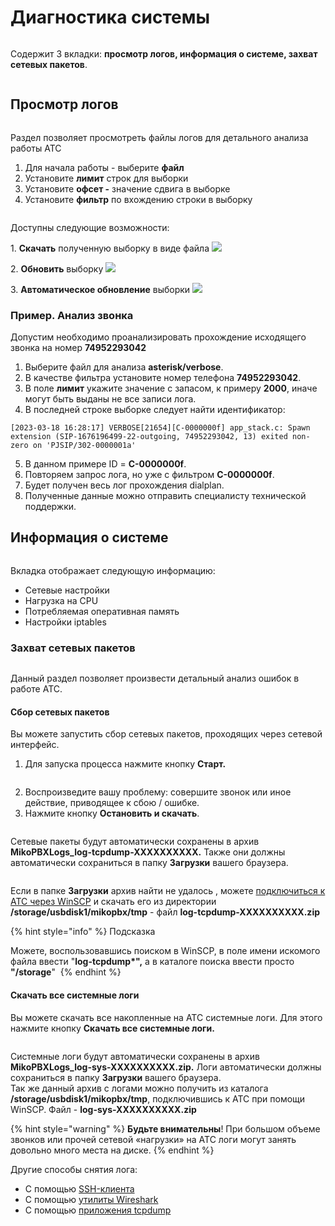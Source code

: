 # Диагностика системы

<figure><img src="../../.gitbook/assets/sistem_logi_0.png" alt=""><figcaption></figcaption></figure>

Содержит 3 вкладки: **просмотр логов, информация о системе, захват сетевых пакетов**.

<figure><img src="../../.gitbook/assets/sistem_logi_1.png" alt=""><figcaption></figcaption></figure>

## Просмотр логов <a href="#prosmotr_logov" id="prosmotr_logov"></a>

<figure><img src="../../.gitbook/assets/sistem_logi_2.png" alt=""><figcaption></figcaption></figure>

Раздел позволяет просмотреть файлы логов для детального анализа работы АТС

1. Для начала работы - выберите **файл**
2. Установите **лимит** строк для выборки
3. Установите **офсет -** значение сдвига в выборке
4. Установите **фильтр** по вхождению строки в выборку

<figure><img src="../../.gitbook/assets/sistem_logi_3.png" alt=""><figcaption></figcaption></figure>

Доступны следующие возможности:&#x20;

1\. **Cкачать** полученную выборку в виде файла ![](../../.gitbook/assets/sistem\_logi\_skachat.png)

2\. **Обновить** выборку ![](../../.gitbook/assets/sistem\_logi\_obnovit.png)

3\. **Автоматическое обновление** выборки ![](../../.gitbook/assets/sistem\_logi\_obnovit\_avt.png)

### Пример. Анализ звонка <a href="#primer_analiz_zvonka" id="primer_analiz_zvonka"></a>

Допустим необходимо проанализировать прохождение исходящего звонка на номер **74952293042**

1. Выберите файл для анализа **asterisk/verbose**.
2. В качестве фильтра установите номер телефона **74952293042**.
3. В поле **лимит** укажите значение с запасом, к примеру **2000**, иначе могут быть выданы не все записи лога.
4. В последней строке выборке следует найти идентификатор:

```
[2023-03-18 16:28:17] VERBOSE[21654][C-0000000f] app_stack.c: Spawn extension (SIP-1676196499-22-outgoing, 74952293042, 13) exited non-zero on 'PJSIP/302-0000001a'
```

5. В данном примере ID = **C-0000000f**.
6. Повторяем запрос лога, но уже с фильтром **C-0000000f**.
7. Будет получен весь лог прохождения dialplan.
8. Полученные данные можно отправить специалисту технической поддержки.

## Информация о системе <a href="#informacija_o_sisteme" id="informacija_o_sisteme"></a>

<figure><img src="../../.gitbook/assets/sistem_logi_4.png" alt=""><figcaption></figcaption></figure>

Вкладка отображает следующую информацию:

* Сетевые настройки
* Нагрузка на CPU
* Потребляемая оперативная память
* Настройки iptables

### Захват сетевых пакетов <a href="#zaxvat_logov" id="zaxvat_logov"></a>

<figure><img src="../../.gitbook/assets/sistem_logi_zahv_pak_0.png" alt=""><figcaption></figcaption></figure>

Данный раздел позволяет произвести детальный анализ ошибок в работе АТС.

#### Сбор сетевых пакетов

Вы можете запустить сбор сетевых пакетов, проходящих через сетевой интерфейс.

1. Для запуска процесса нажмите кнопку **Старт.**

<figure><img src="../../.gitbook/assets/sistem_logi_zahv_pak_1.png" alt=""><figcaption></figcaption></figure>

2. Воспроизведите вашу проблему: совершите звонок или иное действие, приводящее к сбою / ошибке.
3. Нажмите кнопку **Остановить и скачать**.

<figure><img src="../../.gitbook/assets/sistem_logi_zahv_pak_2.png" alt=""><figcaption></figcaption></figure>

Сетевые пакеты будут автоматически сохранены в архив **MikoPBXLogs\_log-tcpdump-XXXXXXXXXX.** Также они должны автоматически сохраниться в папку **Загрузки** вашего браузера.&#x20;

<figure><img src="../../.gitbook/assets/sistem_logi_zahv_pak_3.png" alt=""><figcaption></figcaption></figure>

Если в папке **Загрузки** архив найти не удалось , можете [подключиться к АТС через WinSCP](../../faq/troubleshooting/connecting-to-a-pbx-using-winscp.md) и скачать его из директории **/storage/usbdisk1/mikopbx/tmp**  - файл **log-tcpdump-XXXXXXXXXX.zip**

{% hint style="info" %}
Подсказка

Можете, воспользовавшись поиском в WinSCP, в поле имени искомого файла ввести "**log-tcpdump\*",** а в каталоге поиска ввести просто **"/storage**" <img src="../../.gitbook/assets/sistem_logi_zahv_pak_4.png" alt="" data-size="original">
{% endhint %}

#### **Скачать все системные логи**

Вы можете скачать все накопленные на АТС системные логи. Для этого нажмите кнопку **Скачать все системные логи.**

<figure><img src="../../.gitbook/assets/sistem_logi_5.png" alt=""><figcaption></figcaption></figure>

Системные логи будут автоматически сохранены в архив **MikoPBXLogs\_log-sys-XXXXXXXXXX.zip.** Логи автоматически должны сохраниться в папку **Загрузки** вашего браузера. \
Так же данный архив с логами можно получить из каталога **/storage/usbdisk1/mikopbx/tmp**, подключившись к АТС при помощи WinSCP. Файл - **log-sys-XXXXXXXXXX.zip**

{% hint style="warning" %}
**Будьте внимательны**! При большом объеме звонков или прочей сетевой «нагрузки» на АТС логи могут занять довольно много места на диске.
{% endhint %}

Другие способы снятия лога:

* С помощью [SSH-клиента](../../faq/troubleshooting/connecting-to-a-pbx-using-an-ssh-client.md)
* С помощью [утилиты Wireshark](../../faq/troubleshooting/capturing-logs-from-pbx-using-wireshark.md)
* С помощью [приложения tcpdump](../../faq/troubleshooting/getting-logs-using-the-tcpdump-application.md)
